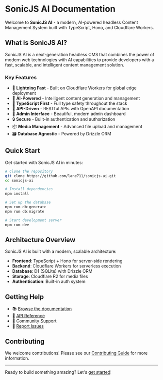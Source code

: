 # SonicJS AI Documentation

Welcome to **SonicJS AI** - a modern, AI-powered headless Content Management System built with TypeScript, Hono, and Cloudflare Workers.

## What is SonicJS AI?

SonicJS AI is a next-generation headless CMS that combines the power of modern web technologies with AI capabilities to provide developers with a fast, scalable, and intelligent content management solution.

### Key Features

- 🚀 **Lightning Fast** - Built on Cloudflare Workers for global edge deployment
- 🤖 **AI-Powered** - Intelligent content generation and management
- 🎯 **TypeScript First** - Full type safety throughout the stack
- 📱 **API-Driven** - RESTful APIs with OpenAPI documentation
- 🎨 **Admin Interface** - Beautiful, modern admin dashboard
- 🔒 **Secure** - Built-in authentication and authorization
- 📦 **Media Management** - Advanced file upload and management
- 🗃️ **Database Agnostic** - Powered by Drizzle ORM

## Quick Start

Get started with SonicJS AI in minutes:

```bash
# Clone the repository
git clone https://github.com/lane711/sonicjs-ai.git
cd sonicjs-ai

# Install dependencies
npm install

# Set up the database
npm run db:generate
npm run db:migrate

# Start development server
npm run dev
```

## Architecture Overview

SonicJS AI is built with a modern, scalable architecture:

- **Frontend**: TypeScript + Hono for server-side rendering
- **Backend**: Cloudflare Workers for serverless execution
- **Database**: D1 (SQLite) with Drizzle ORM
- **Storage**: Cloudflare R2 for media files
- **Authentication**: Built-in auth system

## Getting Help

- 📚 [Browse the documentation](/docs/getting-started)
- 🔧 [API Reference](/docs/api)
- 💬 [Community Support](https://github.com/lane711/sonicjs-ai/discussions)
- 🐛 [Report Issues](https://github.com/lane711/sonicjs-ai/issues)

## Contributing

We welcome contributions! Please see our [Contributing Guide](/docs/contributing) for more information.

---

Ready to build something amazing? Let's [get started](/docs/getting-started)! 